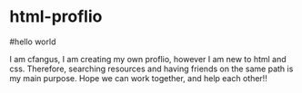 # html-proflio

#hello world


I am cfangus, I am creating my own proflio, however I am new to html and css. 
Therefore, searching resources and having friends on the same path is my main purpose. 
Hope we can work together, and help each other!! 
